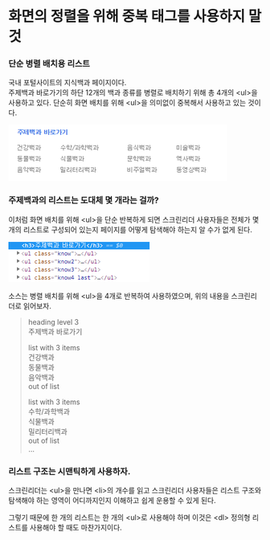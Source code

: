 # 화면의 정렬을 위해 중복 태그를 사용하지 말 것

### 단순 병렬 배치용 리스트

국내 포털사이트의 지식백과 페이지이다.  
주제백과 바로가기의 하단 12개의 백과 종류를 병렬로 배치하기 위해 총 4개의 &lt;ul&gt;을 사용하고 있다. 단순히 화면 배치를 위해 &lt;ul&gt;을 의미없이 중복해서 사용하고 있는 것이다.

![](../../.gitbook/assets/image%20%288%29.png)

### 주제백과의 리스트는 도대체 몇 개라는 걸까?

이처럼 화면 배치를 위해 &lt;ul&gt;을 단순 반복하게 되면 스크린리더 사용자들은 전체가 몇 개의 리스트로 구성되어 있는지 페이지를 어떻게 탐색해야 하는지 알 수가 없게 된다.

![](../../.gitbook/assets/image%20%2816%29.png)

소스는 병렬 배치를 위해 &lt;ul&gt;을 4개로 반복하여 사용하였으며, 위의 내용을 스크린리더로 읽어보자.

> heading level 3  
> 주제백과 바로가기  
>   
> list with 3 items  
> 건강백과  
> 동물백과  
> 음악백과  
> out of list  
>   
> list with 3 items   
> 수학/과학백과  
> 식물백과   
> 밀리터리백과   
> out of list   
> ...

### 리스트 구조는 시맨틱하게 사용하자.

스크린리더는 &lt;ul&gt;을 만나면 &lt;li&gt;의 개수를 읽고 스크린리더 사용자들은 리스트 구조와 탐색해야 하는 영역이 어디까지인지 이해하고 쉽게 운용할 수 있게 된다.

그렇기 때문에 한 개의 리스트는 한 개의 &lt;ul&gt;로 사용해야 하며 이것은 &lt;dl&gt; 정의형 리스트를 사용해야 할 때도 마찬가지이다.

